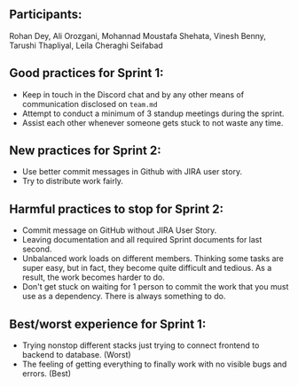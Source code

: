 ## Participants: 
Rohan Dey, Ali Orozgani, Mohannad Moustafa Shehata, Vinesh Benny, Tarushi Thapliyal, Leila Cheraghi Seifabad

## Good practices for Sprint 1:
- Keep in touch in the Discord chat and by any other means of communication disclosed on `team.md`
- Attempt to conduct a minimum of 3 standup meetings during the sprint.
- Assist each other whenever someone gets stuck to not waste any time.

## New practices for Sprint 2:
- Use better commit messages in Github with JIRA user story.
- Try to distribute work fairly.

## Harmful practices to stop for Sprint 2:
- Commit message on GitHub without JIRA User Story.
- Leaving documentation and all required Sprint documents for last second.
- Unbalanced work loads on different members. Thinking some tasks are super easy, but in fact, they become quite difficult and tedious. As a result, the work becomes harder to do.
- Don't get stuck on waiting for 1 person to commit the work that you must use as a dependency. There is always something to do.

## Best/worst experience for Sprint 1:
- Trying nonstop different stacks just trying to connect frontend to backend to database. (Worst)
- The feeling of getting everything to finally work with no visible bugs and errors. (Best)